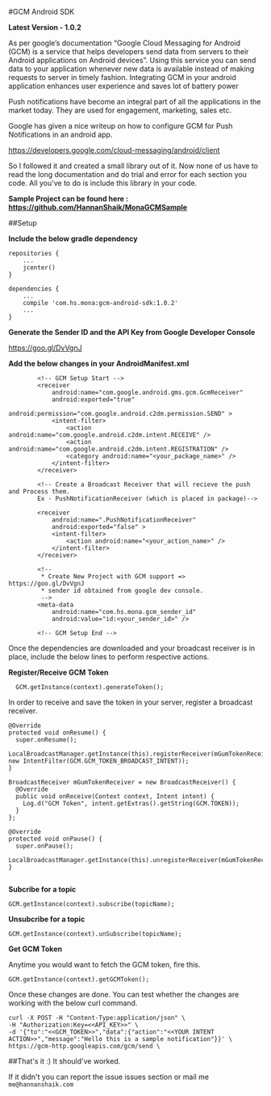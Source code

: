 #GCM Android SDK

**Latest Version - 1.0.2**


As per google’s documentation “Google Cloud Messaging for Android (GCM) is a service that helps developers send data from servers to their Android applications on Android devices”. Using this service you can send data to your application whenever new data is available instead of making requests to server in timely fashion. Integrating GCM in your android application enhances user experience and saves lot of battery power

Push notifications have become an integral part of all the applications in the market today. They are used for engagement, marketing, sales etc.

Google has given a nice writeup on how to configure GCM for Push Notifications in an android app.

https://developers.google.com/cloud-messaging/android/client

So I followed it and created a small library out of it. Now none of us have to read the long documentation and do trial and error for each section you code. All you've to do is include this library in your code.


**Sample Project can be found here : https://github.com/HannanShaik/MonaGCMSample**

##Setup

**Include the below gradle dependency**

```
repositories {
    ...
    jcenter()
}

dependencies {
    ...
    compile 'com.hs.mona:gcm-android-sdk:1.0.2'
    ...
}
```

**Generate the Sender ID and the API Key from Google Developer Console**

https://goo.gl/DvVgnJ

**Add the below changes in your AndroidManifest.xml**

```
        <!-- GCM Setup Start -->
        <receiver
            android:name="com.google.android.gms.gcm.GcmReceiver"
            android:exported="true"
            android:permission="com.google.android.c2dm.permission.SEND" >
            <intent-filter>
                <action android:name="com.google.android.c2dm.intent.RECEIVE" />
                <action android:name="com.google.android.c2dm.intent.REGISTRATION" />
                <category android:name="<your_package_name>" />
            </intent-filter>
        </receiver>

        <!-- Create a Broadcast Receiver that will recieve the push and Process them.
        Ex - PushNotificationReceiver (which is placed in package)-->
        
        <receiver
            android:name=".PushNotificationReceiver"
            android:exported="false" >
            <intent-filter>
                <action android:name="<your_action_name>" />
            </intent-filter>
        </receiver>

        <!--
         * Create New Project with GCM support => https://goo.gl/DvVgnJ
         * sender id obtained from google dev console.
         -->
        <meta-data
            android:name="com.hs.mona.gcm_sender_id"
            android:value="id:<your_sender_id>" />

        <!-- GCM Setup End -->
```

Once the dependencies are downloaded and your broadcast receiver is in place, include the below lines to perform respective actions.

**Register/Receive GCM Token**

```
  GCM.getInstance(context).generateToken();
```

In order to receive and save the token in your server, register a broadcast receiver.

```
@Override
protected void onResume() {
  super.onResume();
  LocalBroadcastManager.getInstance(this).registerReceiver(mGumTokenReceiver, new IntentFilter(GCM.GCM_TOKEN_BROADCAST_INTENT));
}

BroadcastReceiver mGumTokenReceiver = new BroadcastReceiver() {
  @Override
  public void onReceive(Context context, Intent intent) {
    Log.d("GCM Token", intent.getExtras().getString(GCM.TOKEN));
  }
};

@Override
protected void onPause() {
  super.onPause();
  LocalBroadcastManager.getInstance(this).unregisterReceiver(mGumTokenReceiver);
}
    
```

**Subcribe for a topic**

```
GCM.getInstance(context).subscribe(topicName);
```

**Unsubcribe for a topic**

```
GCM.getInstance(context).unSubscribe(topicName);
```

**Get GCM Token**

Anytime you would want to fetch the GCM token, fire this.

```
GCM.getInstance(context).getGCMToken();
```



Once these changes are done. You can test whether the changes are working with the below curl command.

```
curl -X POST -H "Content-Type:application/json" \
-H "Authorization:Key=<<API_KEY>>" \
-d '{"to":"<<GCM_TOKEN>>","data":{"action":"<<YOUR INTENT ACTION>>","message":"Hello this is a sample notification"}}' \
https://gcm-http.googleapis.com/gcm/send \
```

##That's it :) It should've worked.

If it didn't you can report the issue issues section or mail me `me@hannanshaik.com`
